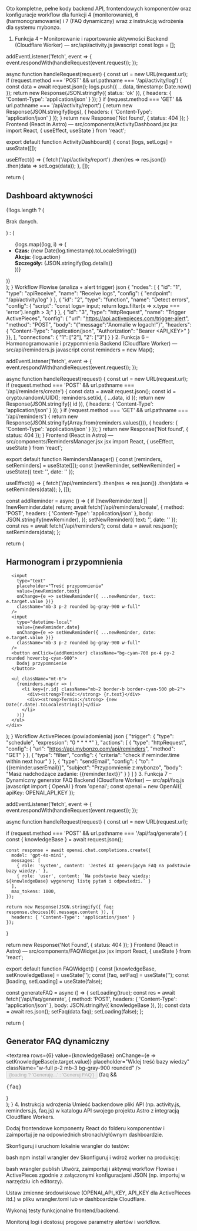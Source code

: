 Oto kompletne, pełne kody backend API, frontendowych komponentów oraz konfiguracje workflow dla funkcji 4 (monitorowanie), 6 (harmonogramowanie) i 7 (FAQ dynamiczny) wraz z instrukcją wdrożenia dla systemu mybonzo.

1. Funkcja 4 – Monitorowanie i raportowanie aktywności
Backend (Cloudflare Worker) — src/api/activity.js
javascript
const logs = [];

addEventListener('fetch', event => {
  event.respondWith(handleRequest(event.request));
});

async function handleRequest(request) {
  const url = new URL(request.url);
  if (request.method === 'POST' && url.pathname === '/api/activity/log') {
    const data = await request.json();
    logs.push({ ...data, timestamp: Date.now() });
    return new Response(JSON.stringify({ status: 'ok' }), { headers: { 'Content-Type': 'application/json' } });
  }
  if (request.method === 'GET' && url.pathname === '/api/activity/report') {
    return new Response(JSON.stringify(logs), { headers: { 'Content-Type': 'application/json' } });
  }
  return new Response('Not found', { status: 404 });
}
Frontend (React in Astro) — src/components/ActivityDashboard.jsx
jsx
import React, { useEffect, useState } from 'react';

export default function ActivityDashboard() {
  const [logs, setLogs] = useState([]);

  useEffect(() => {
    fetch('/api/activity/report')
      .then(res => res.json())
      .then(data => setLogs(data));
  }, []);

  return (
    <div className="bg-black p-6 rounded-xl text-cyan-300 overflow-auto max-h-[600px]">
      <h2 className="font-bold text-2xl mb-4">Dashboard aktywności</h2>
      {!logs.length ? (
        <p>Brak danych.</p>
      ) : (
        <ul>
          {logs.map((log, i) => (
            <li key={i} className="mb-2 border-b border-cyan-500 pb-2">
              <div><strong>Czas:</strong> {new Date(log.timestamp).toLocaleString()}</div>
              <div><strong>Akcja:</strong> {log.action}</div>
              <div><strong>Szczegóły:</strong> {JSON.stringify(log.details)}</div>
            </li>
          ))}
        </ul>
      )}
    </div>
  );
}
Workflow Flowise (analiza + alert trigger)
json
{
  "nodes": [
    { "id": "1", "type": "apiReceive", "name": "Receive logs", "config": { "endpoint": "/api/activity/log" } },
    { "id": "2", "type": "function", "name": "Detect errors", "config": { "script": "const logs= input; return logs.filter(x => x.type === 'error').length > 3;" } },
    { "id": "3", "type": "httpRequest", "name": "Trigger ActivePieces", "config": {
      "url": "https://api.activepieces.com/trigger-alert",
      "method": "POST",
      "body": "{\"message\":\"Anomalie w logach!\"}",
      "headers": { "Content-Type": "application/json", "Authorization": "Bearer <API_KEY>" }
    }},
  ],
  "connections": { "1": ["2"], "2": ["3"] }
}
2. Funkcja 6 – Harmonogramowanie i przypomnienia
Backend (Cloudflare Worker) — src/api/reminders.js
javascript
const reminders = new Map();

addEventListener('fetch', event => {
  event.respondWith(handleRequest(event.request));
});

async function handleRequest(request) {
  const url = new URL(request.url);
  if (request.method === 'POST' && url.pathname === '/api/reminders/create') {
    const data = await request.json();
    const id = crypto.randomUUID();
    reminders.set(id, { ...data, id });
    return new Response(JSON.stringify({ id }), { headers: { 'Content-Type': 'application/json' } });
  }
  if (request.method === 'GET' && url.pathname === '/api/reminders') {
    return new Response(JSON.stringify(Array.from(reminders.values())), { headers: { 'Content-Type': 'application/json' } });
  }
  return new Response('Not found', { status: 404 });
}
Frontend (React in Astro) — src/components/RemindersManager.jsx
jsx
import React, { useEffect, useState } from 'react';

export default function RemindersManager() {
  const [reminders, setReminders] = useState([]);
  const [newReminder, setNewReminder] = useState({ text: '', date: '' });

  useEffect(() => {
    fetch('/api/reminders')
      .then(res => res.json())
      .then(data => setReminders(data));
  }, []);

  const addReminder = async () => {
    if (!newReminder.text || !newReminder.date) return;
    await fetch('/api/reminders/create', {
      method: 'POST',
      headers: { 'Content-Type': 'application/json' },
      body: JSON.stringify(newReminder),
    });
    setNewReminder({ text: '', date: '' });
    const res = await fetch('/api/reminders');
    const data = await res.json();
    setReminders(data);
  };

  return (
    <div className="bg-black p-6 rounded-xl text-cyan-300">
      <h2 className="font-bold text-2xl mb-4">Harmonogram i przypomnienia</h2>

      <input
        type="text"
        placeholder="Treść przypomnienia"
        value={newReminder.text}
        onChange={e => setNewReminder({ ...newReminder, text: e.target.value })}
        className="mb-3 p-2 rounded bg-gray-900 w-full"
      />
      <input
        type="datetime-local"
        value={newReminder.date}
        onChange={e => setNewReminder({ ...newReminder, date: e.target.value })}
        className="mb-3 p-2 rounded bg-gray-900 w-full"
      />
      <button onClick={addReminder} className="bg-cyan-700 px-4 py-2 rounded hover:bg-cyan-900">
        Dodaj przypomnienie
      </button>

      <ul className="mt-6">
        {reminders.map(r => (
          <li key={r.id} className="mb-2 border-b border-cyan-500 pb-2">
            <div><strong>Treść:</strong> {r.text}</div>
            <div><strong>Termin:</strong> {new Date(r.date).toLocaleString()}</div>
          </li>
        ))}
      </ul>
    </div>
  );
}
Workflow ActivePieces (powiadomienia)
json
{
  "trigger": {
    "type": "schedule",
    "expression": "0 * * * *"
  },
  "actions": [
    {
      "type": "httpRequest",
      "config": {
        "url": "https://api.mybonzo.com/api/reminders",
        "method": "GET"
      }
    },
    {
      "type": "filter",
      "config": {
        "criteria": "check if reminder.time within next hour"
      }
    },
    {
      "type": "sendEmail",
      "config": {
        "to": "{{reminder.userEmail}}",
        "subject": "Przypomnienie z mybonzo",
        "body": "Masz nadchodzące zadanie: {{reminder.text}}"
      }
    }
  ]
}
3. Funkcja 7 – Dynamiczny generator FAQ
Backend (Cloudflare Worker) — src/api/faq.js
javascript
import { OpenAI } from 'openai';
const openai = new OpenAI({ apiKey: OPENAI_API_KEY });

addEventListener('fetch', event => {
  event.respondWith(handleRequest(event.request));
});

async function handleRequest(request) {
  const url = new URL(request.url);

  if (request.method === 'POST' && url.pathname === '/api/faq/generate') {
    const { knowledgeBase } = await request.json();

    const response = await openai.chat.completions.create({
      model: 'gpt-4o-mini',
      messages: [
        { role: 'system', content: 'Jesteś AI generującym FAQ na podstawie bazy wiedzy.' },
        { role: 'user', content: `Na podstawie bazy wiedzy: ${knowledgeBase} wygeneruj listę pytań i odpowiedzi.` }
      ],
      max_tokens: 1000,
    });

    return new Response(JSON.stringify({ faq: response.choices[0].message.content }), {
      headers: { 'Content-Type': 'application/json' }
    });
  }

  return new Response('Not Found', { status: 404 });
}
Frontend (React in Astro) — src/components/FAQWidget.jsx
jsx
import React, { useState } from 'react';

export default function FAQWidget() {
  const [knowledgeBase, setKnowledgeBase] = useState('');
  const [faq, setFaq] = useState('');
  const [loading, setLoading] = useState(false);

  const generateFAQ = async () => {
    setLoading(true);
    const res = await fetch('/api/faq/generate', {
      method: 'POST',
      headers: { 'Content-Type': 'application/json' },
      body: JSON.stringify({ knowledgeBase }),
    });
    const data = await res.json();
    setFaq(data.faq);
    setLoading(false);
  };

  return (
    <div className="bg-black p-6 rounded-xl text-cyan-300">
      <h2 className="font-bold text-2xl mb-4">Generator FAQ dynamiczny</h2>
      <textarea
        rows={6}
        value={knowledgeBase}
        onChange={e => setKnowledgeBase(e.target.value)}
        placeholder="Wklej treść bazy wiedzy"
        className="w-full p-2 mb-3 bg-gray-900 rounded"
      />
      <button onClick={generateFAQ} disabled={loading} className="bg-cyan-700 px-4 py-2 rounded">
        {loading ? 'Generuję...' : 'Generuj FAQ'}
      </button>
      {faq && <pre className="mt-6 p-4 bg-gray-800 rounded whitespace-pre-wrap">{faq}</pre>}
    </div>
  );
}
4. Instrukcja wdrożenia
Umieść backendowe pliki API (np. activity.js, reminders.js, faq.js) w katalogu API swojego projektu Astro z integracją Cloudflare Workers.

Dodaj frontendowe komponenty React do folderu komponentów i zaimportuj je na odpowiednich stronach/głównym dashboardzie.

Skonfiguruj i uruchom lokalnie wrangler do testów:

bash
npm install
wrangler dev
Skonfiguruj i wdroż worker na produkcję:

bash
wrangler publish
Utwórz, zaimportuj i aktywuj workflow Flowise i ActivePieces zgodnie z załączonymi konfiguracjami JSON (np. importuj w narzędziu ich editorzy).

Ustaw zmienne środowiskowe (OPENAI_API_KEY, API_KEY dla ActivePieces itd.) w pliku wrangler.toml lub w dashboardzie Cloudflare.

Wykonaj testy funkcjonalne frontend/backend.

Monitoruj logi i dostosuj progowe parametry alertów i workflow.